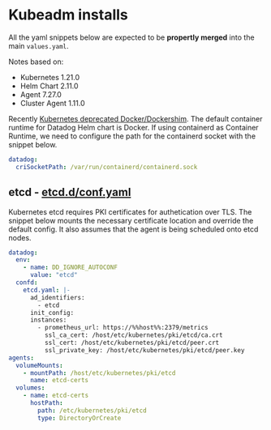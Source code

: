 # Kubeadm installs

All the yaml snippets below are expected to be **propertly merged** into the main `values.yaml`.

Notes based on:

- Kubernetes 1.21.0
- Helm Chart 2.11.0
- Agent 7.27.0
- Cluster Agent 1.11.0

Recently [Kubernetes deprecated Docker/Dockershim](https://kubernetes.io/blog/2020/12/02/dockershim-faq/). The default container runtime for Datadog Helm chart is Docker.  If using containerd as Container Runtime, we need to configure the path for the containerd socket with the snippet below.

```yaml
datadog:
  criSocketPath: /var/run/containerd/containerd.sock
```

## etcd - [etcd.d/conf.yaml](https://github.com/DataDog/integrations-core/blob/master/etcd/datadog_checks/etcd/data/conf.yaml.example)

Kubernetes etcd requires PKI certificates for authetication over TLS. The snippet below mounts the necessary certificate location and override the default config. It also assumes that the agent is being scheduled onto etcd nodes.

```yaml
datadog:
  env:
    - name: DD_IGNORE_AUTOCONF
      value: "etcd"
  confd:
    etcd.yaml: |-
      ad_identifiers:
        - etcd
      init_config:
      instances:
        - prometheus_url: https://%%host%%:2379/metrics
          ssl_ca_cert: /host/etc/kubernetes/pki/etcd/ca.crt
          ssl_cert: /host/etc/kubernetes/pki/etcd/peer.crt
          ssl_private_key: /host/etc/kubernetes/pki/etcd/peer.key
agents:
  volumeMounts:
    - mountPath: /host/etc/kubernetes/pki/etcd
      name: etcd-certs
  volumes:
    - name: etcd-certs
      hostPath:
        path: /etc/kubernetes/pki/etcd
        type: DirectoryOrCreate
```
